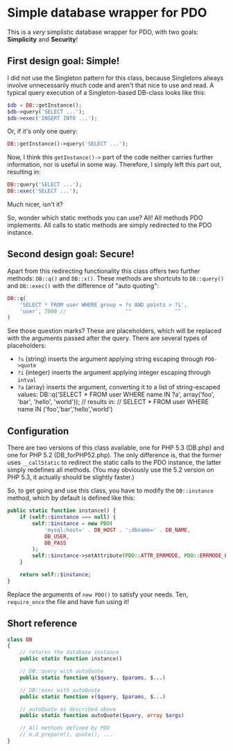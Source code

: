 # Simple database wrapper for PDO

This is a *very* simplistic database wrapper for PDO, with two goals:
**Simplicity** and **Security**!

## First design goal: Simple!

I did not use the Singleton pattern for this class, because Singletons
always involve unnecessarily much code and aren't that nice to use and read.
A typical query execution of a Singleton-based DB-class looks like this:

```php
$db = DB::getInstance();
$db->query('SELECT ...');
$db->exec('INSERT INTO ...');
```

Or, if it's only one query:

```php
DB::getInstance()->query('SELECT ...');
```

Now, I think this `getInstance()->` part of the code neither carries
further information, nor is useful in some way. Therefore, I simply left
this part out, resulting in:

```php
DB::query('SELECT ...');
DB::exec('SELECT ...');
```

Much nicer, isn't it?

So, wonder which static methods you can use? All! All methods PDO implements.
All calls to static methods are simply redirected to the PDO instance.

## Second design goal: Secure!

Apart from this redirecting functionality this class offers two further methods:
`DB::q()` and `DB::x()`. These methods are shortcuts to `DB::query()` and `DB::exec()`
with the difference of "auto quoting":

```php
DB::q(
	'SELECT * FROM user WHERE group = ?s AND points > ?i',
	'user', 7000 //                   ^^              ^^
)
```

See those question marks? These are placeholders, which will be replaced with the arguments
passed after the query. There are several types of placeholders:

- `?s` (string)  inserts the argument applying string escaping through `PDO->quote`
- `?i` (integer) inserts the argument applying integer escaping through `intval`
- `?a` (array)   inserts the argument, converting it to a list of string-escaped values:
     DB::q('SELECT * FROM user WHERE name IN ?a', array('foo', 'bar', 'hello', 'world'));
     // results in:
     // SELECT * FROM user WHERE name IN ('foo','bar','hello','world')

## Configuration

There are two versions of this class available, one for PHP 5.3
(DB.php) and one for PHP 5.2 (DB_forPHP52.php). The only difference
is, that the former uses `__callStatic` to redirect the static calls
to the PDO instance, the latter simply redefines all methods. (You may
obviously use the 5.2 version on PHP 5.3, it actually should be slightly
faster.)

So, to get going and use this class, you have to modify the
`DB::instance` method, which by default is defined like this:

```php
public static function instance() {
	if (self::$instance === null) {
		self::$instance = new PDO(
			'mysql:host=' . DB_HOST . ';dbname=' . DB_NAME,
			DB_USER,
			DB_PASS
		);
		self::$instance->setAttribute(PDO::ATTR_ERRMODE, PDO::ERRMODE_EXCEPTION);
	}

	return self::$instance;
}
```

Replace the arguments of `new PDO()` to satisfy your needs.
Ten, `require_once` the file and have fun using it!

## Short reference

```php
class DB
{
	// returns the database instance
	public static function instance()

	// DB::query with autoQuote
	public static function q($query, $params, $...)

	// DB::exec with autoQuote
	public static function x($query, $params, $...)

	// autoQuote as described above
	public static function autoQuote($query, array $args)

    // All methods defined by PDO
    // e.d prepare(), quote(), ...
}
```
